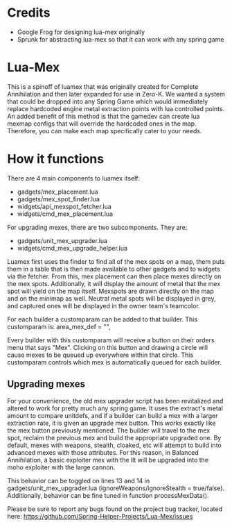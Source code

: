 # Credits

* Google Frog for designing lua-mex originally
* Sprunk for abstracting lua-mex so that it can work with any spring game

# Lua-Mex

This is a spinoff of luamex that was originally created for Complete Annihilation and then later expanded for use in Zero-K. We wanted a system that could be dropped into any Spring Game which would immediately replace hardcoded engine metal extraction points with lua controlled points. An added benefit of this method is that the gamedev can create lua mexmap configs that will override the hardcoded ones in the map. Therefore, you can make each map specifically cater to your needs.

# How it functions

There are 4 main components to luamex itself:

* gadgets/mex_placement.lua
* gadgets/mex_spot_finder.lua
* widgets/api_mexspot_fetcher.lua
* widgets/cmd_mex_placement.lua

For upgrading mexes, there are two subcomponents. They are:
* gadgets/unit_mex_upgrader.lua
* widgets/cmd_mex_upgrade_helper.lua

Luamex first uses the finder to find all of the mex spots on a map, them puts them in a table that is then made available to other gadgets and to widgets via the fetcher. From this, mex placement can then place mexes directly on the mex spots. Additionally, it will display the amount of metal that the mex spot will yield on the map itself. Mexspots are drawn directly on the map and on the minimap as well. Neutral metal spots will be displayed in grey, and captured ones will be displayed in the owner team's teamcolor.

For each builder a customparam can be added to that builder. This customparam is:
area_mex_def = "<UnitNameOfYourMex>",

Every builder with this customparam will receive a button on their orders menu that says "Mex". Clicking on this button and drawing a circle will cause mexes to be queued up everywhere within that circle. This customparam controls which mex is automatically queued for each builder.

## Upgrading mexes

For your convenience, the old mex upgrader script has been revitalized and altered to work for pretty much any spring game. It uses the extract's metal amount to compare unitdefs, and if a builder can build a mex with a larger extraction rate, it is given an upgrade mex button. This works exactly like the mex button previously mentioned. The builder will travel to the mex spot, reclaim the previous mex and build the appropriate upgraded one. By default, mexes with weapons, stealth, cloaked, etc will attempt to build into advanced mexes with those attributes. For this reason, in Balanced Annihilation, a basic exploiter mex with the llt will be upgraded into the moho exploiter with the large cannon.

This behavior can be toggled on lines 13 and 14 in gadgets/unit_mex_upgrader.lua (ignoreWeapons/ignoreStealth = true/false). Additionally, behavior can be fine tuned in function processMexData().

Please be sure to report any bugs found on the project bug tracker, located here: https://github.com/Spring-Helper-Projects/Lua-Mex/issues